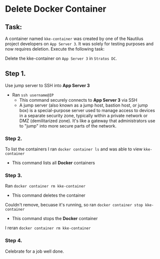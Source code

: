 # Delete Docker Container 

## Task: 
A container named `kke-container` was created by one of the Nautilus project developers on `App Server 3`. It was solely for testing purposes and now requires deletion. Execute the following task: 

Delete the kke-container on `App Server 3` in `Stratos DC`.

## Step 1. 
Use jump server to SSH into **App Server 3**
- Ran `ssh username@IP`
  - This command securely connects to **App Server 3** via SSH
  - A jump server (also known as a jump host, bastion host, or jump box) is a special-purpose server used to manage access to devices in a separate security zone, typically within a private network or DMZ (demilitarized zone). It's like a gateway that administrators use to "jump" into more secure parts of the network.

### Step 2. 
To list the containers I ran `docker container ls` and was able to view `kke-container`
- This command lists all **Docker** containers

### Step 3. 
Ran `docker container rm kke-container`
- This command deletes the container

Couldn't remove, becuase it's running, so ran `docker container stop kke-container`
- This command stops the **Docker** container

I reran `docker container rm kke-container`

### Step 4. 
Celebrate for a job well done.
